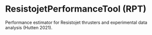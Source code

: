 # ResistojetPerformanceTool (RPT)
Performance estimator for Resistojet thrusters and experimental data analysis (Hutten 2021).
